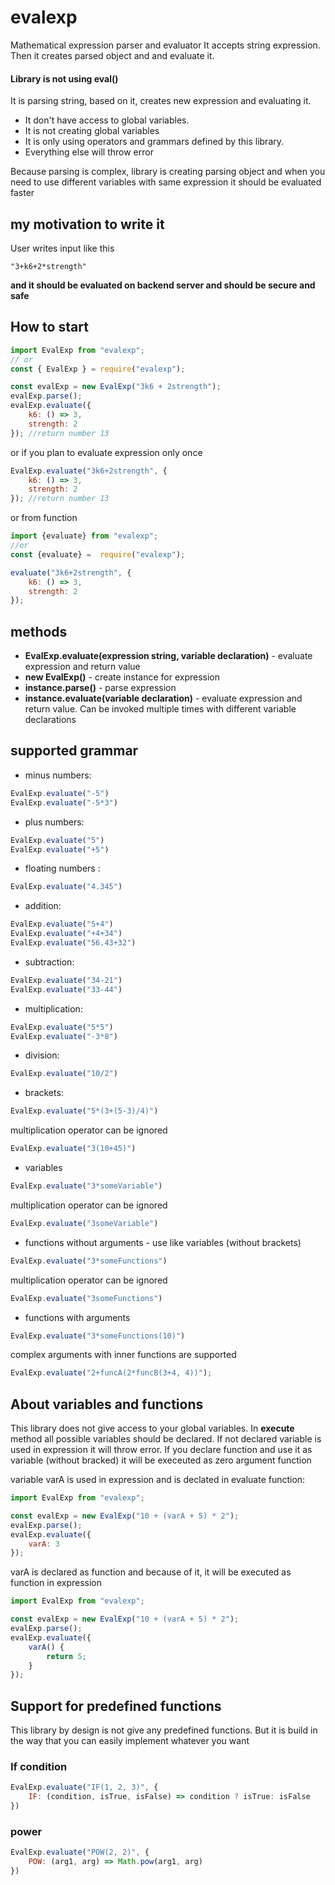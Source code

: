 # evalexp

Mathematical expression parser and evaluator
It accepts string expression. Then it creates parsed object and and evaluate it.

#### **Library is not using eval()**

It is parsing string, based on it, creates new expression and evaluating it.

-   It don't have access to global variables.
-   It is not creating global variables
-   It is only using operators and grammars defined by this library.
-   Everything else will throw error

Because parsing is complex, library is creating parsing object and when you need to use different variables with same expression it should be evaluated faster

## my motivation to write it

User writes input like this

```
"3+k6+2*strength"
```

**and it should be evaluated on backend server and should be secure and safe**

## How to start

```javascript
import EvalExp from "evalexp";
// or
const { EvalExp } = require("evalexp");

const evalExp = new EvalExp("3k6 + 2strength");
evalExp.parse();
evalExp.evaluate({
    k6: () => 3,
    strength: 2
}); //return number 13
```

or if you plan to evaluate expression only once

```javascript
EvalExp.evaluate("3k6+2strength", {
    k6: () => 3,
    strength: 2
}); //return number 13
```

or from function
```javascript
import {evaluate} from "evalexp";
//or
const {evaluate} =  require("evalexp");

evaluate("3k6+2strength", {
    k6: () => 3,
    strength: 2
});
```

## methods
-   **EvalExp.evaluate(expression string, variable declaration)** - evaluate expression and return value   
-   **new EvalExp(<expression string>)** - create instance for expression
-   **instance.parse()** - parse expression
-   **instance.evaluate(variable declaration)** - evaluate expression and return value. Can be invoked multiple times with different variable declarations

## supported grammar

-   minus numbers:

```javascript
EvalExp.evaluate("-5") 
EvalExp.evaluate("-5*3") 
```

-   plus numbers:

```javascript
EvalExp.evaluate("5")
EvalExp.evaluate("+5")
```

-   floating numbers :

```javascript
EvalExp.evaluate("4.345")
```

-   addition:

```javascript
EvalExp.evaluate("5+4")
EvalExp.evaluate("+4+34")
EvalExp.evaluate("56.43+32")
```

-   subtraction:

```javascript
EvalExp.evaluate("34-21")
EvalExp.evaluate("33-44")
```

-   multiplication:

```javascript
EvalExp.evaluate("5*5")
EvalExp.evaluate("-3*8")
```

-   division:

```javascript
EvalExp.evaluate("10/2")
```

-   brackets:

```javascript
EvalExp.evaluate("5*(3+(5-3)/4)")
```

multiplication operator can be ignored

```javascript
EvalExp.evaluate("3(10+45)")
```

-   variables

```javascript
EvalExp.evaluate("3*someVariable")
```

multiplication operator can be ignored

```javascript
EvalExp.evaluate("3someVariable")
```

-   functions without arguments - use like variables (without brackets)

```javascript
EvalExp.evaluate("3*someFunctions")
```

multiplication operator can be ignored

```javascript
EvalExp.evaluate("3someFunctions")
```

- functions with arguments

```javascript
EvalExp.evaluate("3*someFunctions(10)")
```

complex arguments with inner functions are supported

```javascript
EvalExp.evaluate("2+funcA(2*funcB(3+4, 4))");
```

## About variables and functions

This library does not give access to your global variables. In **execute** method all possible variables should be declared. If
not declared variable is used in expression it will throw error.
If you declare function and use it as variable (without bracked) it will be execeuted as zero argument function

variable varA is used in expression and is declated in evaluate function:

```javascript
import EvalExp from "evalexp";

const evalExp = new EvalExp("10 + (varA + 5) * 2");
evalExp.parse();
evalExp.evaluate({
    varA: 3
});
```

varA is declared as function and because of it, it will be executed as function in expression

```javascript
import EvalExp from "evalexp";

const evalExp = new EvalExp("10 + (varA + 5) * 2");
evalExp.parse();
evalExp.evaluate({
    varA() {
        return 5;
    }
});
```

## Support for predefined functions

This library by design is not give any predefined functions. But it is build in the way that you can easily implement whatever you want 

### If condition

```javascript
EvalExp.evaluate("IF(1, 2, 3)", {
    IF: (condition, isTrue, isFalse) => condition ? isTrue: isFalse
})
```

### power

```javascript
EvalExp.evaluate("POW(2, 2)", {
    POW: (arg1, arg) => Math.pow(arg1, arg)
})
```
